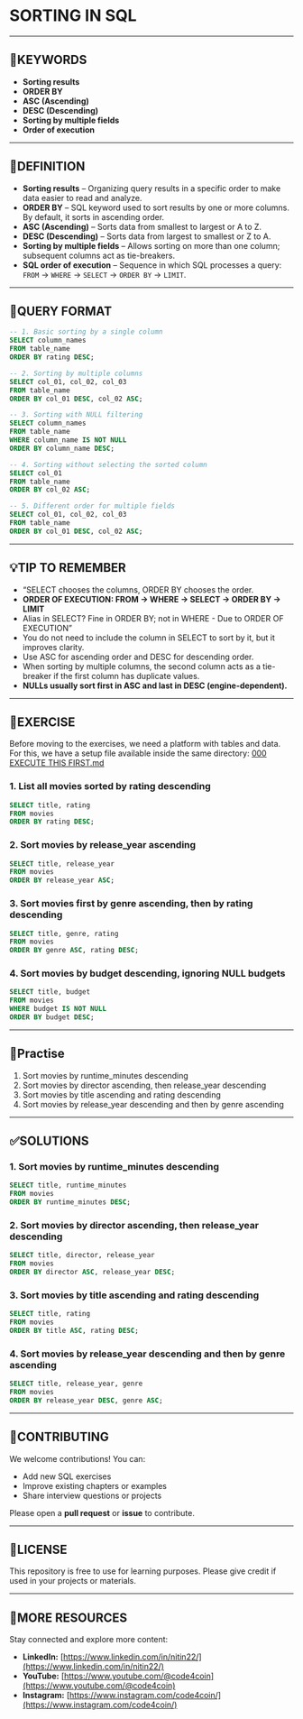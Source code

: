 # SORTING IN SQL
---
## 🔑KEYWORDS
- **Sorting results**
- **ORDER BY**
- **ASC (Ascending)**
- **DESC (Descending)**
- **Sorting by multiple fields**
- **Order of execution**
---
## 📖DEFINITION
- **Sorting results** – Organizing query results in a specific order to make data easier to read and analyze.
- **ORDER BY** – SQL keyword used to sort results by one or more columns. By default, it sorts in ascending order.
- **ASC (Ascending)** – Sorts data from smallest to largest or A to Z.
- **DESC (Descending)** – Sorts data from largest to smallest or Z to A.
- **Sorting by multiple fields** – Allows sorting on more than one column; subsequent columns act as tie-breakers.
- **SQL order of execution** – Sequence in which SQL processes a query: `FROM` → `WHERE` → `SELECT` → `ORDER BY` → `LIMIT`.
---
## 🧱QUERY FORMAT
```sql
-- 1. Basic sorting by a single column
SELECT column_names
FROM table_name
ORDER BY rating DESC;
```
```sql
-- 2. Sorting by multiple columns
SELECT col_01, col_02, col_03
FROM table_name
ORDER BY col_01 DESC, col_02 ASC;
```
```sql
-- 3. Sorting with NULL filtering
SELECT column_names
FROM table_name
WHERE column_name IS NOT NULL
ORDER BY column_name DESC;
```
```sql
-- 4. Sorting without selecting the sorted column
SELECT col_01
FROM table_name
ORDER BY col_02 ASC;
```
```sql
-- 5. Different order for multiple fields
SELECT col_01, col_02, col_03
FROM table_name
ORDER BY col_01 DESC, col_02 ASC;
```
---
## 💡TIP TO REMEMBER
- “SELECT chooses the columns, ORDER BY chooses the order.
- **ORDER OF EXECUTION: FROM -> WHERE -> SELECT -> ORDER BY -> LIMIT**
- Alias in SELECT? Fine in ORDER BY; not in WHERE - Due to ORDER OF EXECUTION”
- You do not need to include the column in SELECT to sort by it, but it improves clarity.
- Use ASC for ascending order and DESC for descending order.
- When sorting by multiple columns, the second column acts as a tie-breaker if the first column has duplicate values.
- **NULLs usually sort first in ASC and last in DESC (engine-dependent).**

---
## 💪EXERCISE
Before moving to the exercises, we need a platform with tables and data.  
For this, we have a setup file available inside the same directory: [000 EXECUTE THIS FIRST.md](https://github.com/code4coin/001-SQL-Structured-Query-Language-/blob/main/001%20SQL%20FOR%20DATA%20ENGINEERS/001%20Exercises/000%20EXECUTE%20THIS%20FIRST.md)

###  1. List all movies sorted by rating descending
```sql
SELECT title, rating
FROM movies
ORDER BY rating DESC;
```
###  2. Sort movies by release_year ascending
```sql
SELECT title, release_year
FROM movies
ORDER BY release_year ASC;
```
###  3. Sort movies first by genre ascending, then by rating descending
```sql
SELECT title, genre, rating
FROM movies
ORDER BY genre ASC, rating DESC;
```
###  4. Sort movies by budget descending, ignoring NULL budgets
```sql
SELECT title, budget
FROM movies
WHERE budget IS NOT NULL
ORDER BY budget DESC;
```
---
## 🧠Practise
1. Sort movies by runtime_minutes descending
2. Sort movies by director ascending, then release_year descending
3. Sort movies by title ascending and rating descending
4. Sort movies by release_year descending and then by genre ascending

---
## ✅SOLUTIONS
### 1. Sort movies by runtime_minutes descending
```sql
SELECT title, runtime_minutes
FROM movies
ORDER BY runtime_minutes DESC;
```
### 2. Sort movies by director ascending, then release_year descending
```sql
SELECT title, director, release_year
FROM movies
ORDER BY director ASC, release_year DESC;
```
### 3. Sort movies by title ascending and rating descending
```sql
SELECT title, rating
FROM movies
ORDER BY title ASC, rating DESC;
```
### 4. Sort movies by release_year descending and then by genre ascending
```sql
SELECT title, release_year, genre
FROM movies
ORDER BY release_year DESC, genre ASC;
```
---
## 🤝**CONTRIBUTING** 

We welcome contributions! You can:

- Add new SQL exercises
- Improve existing chapters or examples
- Share interview questions or projects

Please open a **pull request** or **issue** to contribute.

---
## 📄**LICENSE** 

This repository is free to use for learning purposes. Please give credit if used in your projects or materials.

---
## 🔗**MORE RESOURCES** 

Stay connected and explore more content:

- **LinkedIn:** [https://www.linkedin.com/in/nitin22/](https://www.linkedin.com/in/nitin22/)
- **YouTube:** [https://www.youtube.com/@code4coin](https://www.youtube.com/@code4coin)
- **Instagram:** [https://www.instagram.com/code4coin/](https://www.instagram.com/code4coin/)
